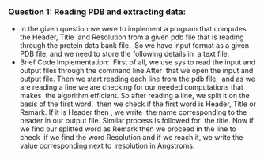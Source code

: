### Question 1: Reading PDB and extracting data:
- In the given question we were to implement a program that computes the Header, Title  and Resolution from a given pdb file that is reading through the protein data bank file. 
So we have input format as a given PDB file, and we need to store the following details in  a text file. 
- Brief Code Implementation: 
First of all, we use sys to read the input and output files through the command line.After  that we open the input and output file. Then we start reading each line from the pdb file,  and as we are reading a line we are checking for our needed computations that makes  the algorithm efficient. So after reading a line, we split it on the basis of the first word,  then we check if the first word is Header, Title or Remark. If it is Header then , we write  the name corresponding to the header in our output file. Similar process is followed for  the title. Now if we find our splitted word as Remark then we proceed in the line to check  if we find the word Resolution and if we reach it, we write the value corresponding next to  resolution in Angstroms. 
